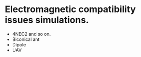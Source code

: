 # Electromagnetic compatibility issues simulations. 
- 4NEC2 and so on.
 - Biconical ant
 - Dipole
 - UAV
